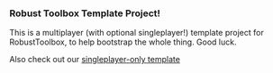 ### Robust Toolbox Template Project!
This is a multiplayer (with optional singleplayer!) template project for RobustToolbox, to help bootstrap the whole thing. Good luck.

Also check out our [singleplayer-only template](https://github.com/space-wizards/RobustToolboxTemplate/tree/singleplayer)